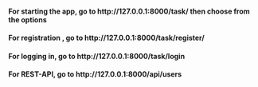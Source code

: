 <h4>For starting the app, go to http://127.0.0.1:8000/task/ then choose from the options</h4>
<h4>For registration , go to http://127.0.0.1:8000/task/register/</h4>
<h4>For logging in, go to http://127.0.0.1:8000/task/login</h4>
<h4>For REST-API, go to http://127.0.0.1:8000/api/users</h4>
